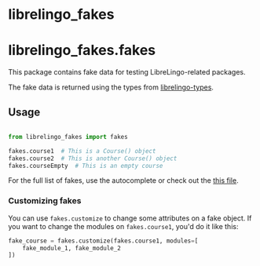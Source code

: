 <a name="librelingo_fakes"></a>
# librelingo\_fakes

<a name="librelingo_fakes.fakes"></a>
# librelingo\_fakes.fakes

This package contains fake data for testing LibreLingo-related packages.

The fake data is returned using the types from [librelingo-types](https://pypi.org/project/librelingo-types/).

## Usage
```python

from librelingo_fakes import fakes

fakes.course1  # This is a Course() object
fakes.course2  # This is another Course() object
fakes.courseEmpty  # This is an empty course
```

For the full list of fakes, use the autocomplete or check out the [this file](https://github.com/kantord/LibreLingo/blob/main/apps/librelingo_fakes/librelingo_fakes/fakes.py).

### Customizing fakes

You can use `fakes.customize` to change some attributes on a fake object.
If you want to change the modules on `fakes.course1`, you'd do it like this:

```python
fake_course = fakes.customize(fakes.course1, modules=[
    fake_module_1, fake_module_2
])
```

